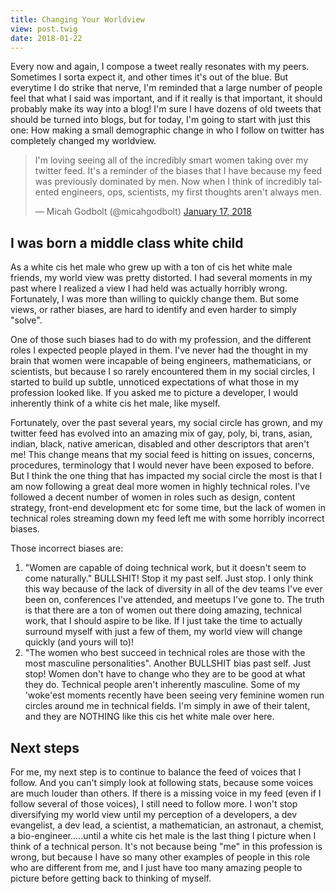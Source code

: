 ```yaml
---
title: Changing Your Worldview
view: post.twig
date: 2018-01-22
---
```


Every now and again, I compose a tweet really resonates with my peers. Sometimes I sorta expect it, and other times it's out of the blue. But everytime I do strike that nerve, I'm reminded that a large number of people feel that what I said was important, and if it really is that important, it should probably make its way into a blog! I'm sure I have dozens of old tweets that should be turned into blogs, but for today, I'm going to start with just this one: How making a small demographic change in who I follow on twitter has completely changed my worldview.

<blockquote class="twitter-tweet" data-conversation="none" data-lang="en"><p lang="en" dir="ltr">I&#39;m loving seeing all of the incredibly smart women taking over my twitter feed. It&#39;s a reminder of the biases that I have because my feed was previously dominated by men. Now when I think of incredibly talented engineers, ops, scientists, my first thoughts aren&#39;t always men.</p>&mdash; Micah Godbolt (@micahgodbolt) <a href="https://twitter.com/micahgodbolt/status/953747040827097088?ref_src=twsrc%5Etfw">January 17, 2018</a></blockquote>
<script async src="https://platform.twitter.com/widgets.js" charset="utf-8"></script>

## I was born a middle class white child

As a white cis het male who grew up with a ton of cis het white male friends, my world view was pretty distorted. I had several moments in my past where I realized a view I had held was actually horribly wrong. Fortunately, I was more than willing to quickly change them. But some views, or rather biases, are hard to identify and even harder to simply "solve". 

One of those such biases had to do with my profession, and the different roles I expected people played in them. I've never had the thought in my brain that women were incapable of being engineers, mathematicians, or scientists, but because I so rarely encountered them in my social circles, I started to build up subtle, unnoticed expectations of what those in my profession looked like. If you asked me to picture a developer, I would inherently think of a white cis het male, like myself.

Fortunately, over the past several years, my social circle has grown, and my twitter feed has evolved into an amazing mix of gay, poly, bi, trans, asian, indian, black, native american, disabled and other descriptors that aren't me! This change means that my social feed is hitting on issues, concerns, procedures, terminology that I would never have been exposed to before. But I think the one thing that has impacted my social circle the most is that I am now following a great deal more women in highly technical roles. I've followed a decent number of women in roles such as design, content strategy, front-end development etc for some time, but the lack of women in technical roles streaming down my feed left me with some horribly incorrect biases.

Those incorrect biases are:

1. "Women are capable of doing technical work, but it doesn't seem to come naturally." BULLSHIT! Stop it my past self. Just stop. I only think this way because of the lack of diversity in all of the dev teams I've ever been on, conferences I've attended, and meetups I've gone to. The truth is that there are a ton of women out there doing amazing, technical work, that I should aspire to be like. If I just take the time to actually surround myself with just a few of them, my world view will change quickly (and yours will to)!
2. "The women who best succeed in technical roles are those with the most masculine personalities". Another BULLSHIT bias past self. Just stop! Women don't have to change who they are to be good at what they do. Technical people aren't inherently masculine. Some of my 'woke'est moments recently have been seeing very feminine women run circles around me in technical fields. I'm simply in awe of their talent, and they are NOTHING like this cis het white male over here.

## Next steps

For me, my next step is to continue to balance the feed of voices that I follow. And you can't simply look at following stats, because some voices are much louder than others. If there is a missing voice in my feed (even if I follow several of those voices), I still need to follow more. I won't stop diversifying my world view until my perception of a developers, a dev evangelist, a dev lead, a scientist, a mathematician, an astronaut, a chemist, a bio-engineer.....until a white cis het male is the last thing I picture when I think of a technical person. It's not because being "me" in this profession is wrong, but because I have so many other examples of people in this role who are different from me, and I just have too many amazing people to picture before getting back to thinking of myself.